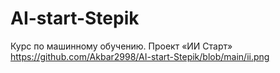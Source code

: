 # AI-start-Stepik
Курс по машинному обучению. Проект «ИИ Старт»
https://github.com/Akbar2998/AI-start-Stepik/blob/main/ii.png
